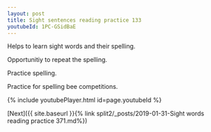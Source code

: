 ```yaml
---
layout: post
title: Sight sentences reading practice 133
youtubeId: 1PC-GSidBaE
---
```

 
 
Helps to learn sight words and their spelling.

Opportunitiy to repeat the spelling. 

Practice spelling. 
 
Practice for spelling bee competitions. 
 
{% include youtubePlayer.html id=page.youtubeId %}
 
 

[Next]({{ site.baseurl }}{% link  split2/_posts/2019-01-31-Sight words reading practice 371.md%})
 
